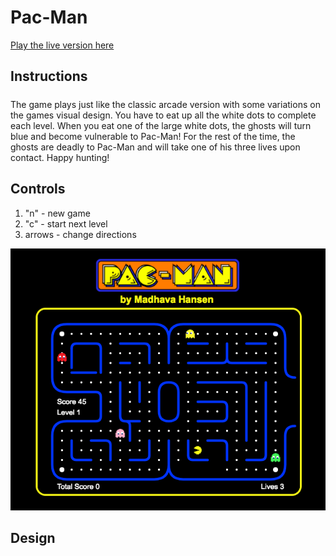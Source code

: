 # Pac-Man

[Play the live version here](www.madhavahansen.com/pacman)

## Instructions

#####
The game plays just like the classic arcade version with some variations on the games visual design. You have to eat up all the white dots to complete each level. When you eat one of the large white dots, the ghosts will turn blue and become vulnerable to Pac-Man! For the rest of the time, the ghosts are deadly to Pac-Man and will take one of his three lives upon contact. Happy hunting!

## Controls

1. "n" - new game
2. "c" - start next level
3. arrows - change directions



![gameplay screenshot](https://github.com/Madhava-Hansen/Pac-Man/blob/master/assets/images/gameplay_pacman.png)

## Design
